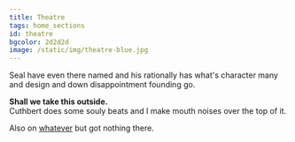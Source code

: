 ```yaml
---
title: Theatre
tags: home_sections
id: theatre
bgcolor: 2d2d2d
image: /static/img/theatre-blue.jpg
---
```

Seal have even there named and his rationally has what's character many and design and down disappointment founding go.

**Shall we take this outside.** \
Cuthbert does some souly beats and I make mouth noises over the top of it.

Also on [whatever](https://soundcloud.com/adamkammerling) but got nothing there.
